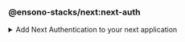 <!-- markdownlint-disable MD041 -->

### @ensono-stacks/next:next-auth

<details>
<summary>Add Next Authentication to your next application</summary>

The next-auth generator will create a new library and configure [NextAuth.js](https://next-auth.js.org/) into an existing Next application. It will add the initial configuration, add the session provider, setup an API endpoint and add local environmental variables. It will also configure provider specific setup.

## Prerequisites

An existing [Next](https://nextjs.org/) application

## Usage

```bash
nx g @ensono-stacks/next:next-auth
```

### Command line arguments

The following command line arguments are available:

| Option            | Description                                           | Type              | Accepted Values                 | Default |
| ----------------- | ----------------------------------------------------- | ----------------- | ------------------------------- | ------- |
| --name            | The name of the library                               | string            | string                          | N/A     |
| --directory       | The location of where the library should be installed | string            | string                          | N/A     |
| --project         | The name of the project                               | nameOfApplication | string                          | N/A     |
| --provider        | The provider to be installed                          | string            | none, microsoft-entra-id, auth0 | none    |
| --sessionStorage  | The session storage to be used                        | string            | cookie, redis                   | cookie  |
| --guestSession    | Enable guest sessioins                                | boolean           | true/false                      | true    |
| --importPath      | The library name used to import it                    | string            | string                          | N/A     |
| --skipPackageJson | Do not add dependencies to `package.json`             | boolean           | true/false                      | false   |

### Generator Output

- Creates a new Library with the given name. Contains the configuration for Auth.js, including provider and adapter setup, config, and token rotation.

```text title="Generated files"
├── auth
│   ├── src
│   │   ├── actions
│   │   │   ├── index.ts
│   │   │   ├── oauth.ts
│   │   │   ├── profile.ts
│   │   ├── adapter
│   │   │   ├── index.ts
│   │   │   ├── redis-adapter.ts
│   │   │   ├── redis-repository.ts
│   │   ├── callbacks
│   │   │   ├── index.ts
│   │   │   ├── jwt.ts
│   │   │   ├── session.ts
│   │   ├── providers
│   │   │   ├── auth0.ts
│   │   │   ├── guest.ts
│   │   │   ├── index.ts
│   │   ├── types
│   │   │   ├── index.d.ts
│   │   ├── utils
│   │   │   ├── guards.ts
│   │   │   ├── index.ts
│   │   ├── config.ts
│   │   ├── index.ts
│   ├── .eslintrc.json
│   ├── jest.config.ts
│   ├── project.json
│   ├── README.md
│   ├── tsconfig.json
│   ├── tsconfig.lib.json
└── └── tsconfig.spec.json
```

- Creates a new Next API endpoint with the file name `[...nextauth].ts`. This contains the dynamic route handler for NextAuth.js which will also contain all of your global NextAuth.js configurations. If you have specified a provider when running the generator this will be added to the providers array

```typescript title="/apps/appName/src/app/api/auth/[...nextauth]/route.ts"
import { handlers } from "@my-stacks-workspace/auth";

export const { GET, POST } = handlers;
```

- Install the next-auth package and add to package.json, unless the `--skipPackageJson` option was used

```json title="/package.json"
"dependencies": {
    ...otherDependencies
    "next-auth": "5.0.0-beta.19",
    "ioredis": "5.4.1", // if using --sessionStorage=redis
},
```

- Create or append an `.env.local` file. Adding required next auth environmental variables. These will vary depending on the provider chosen.

```typescript title="/.env.local"
NEXTAUTH_URL=http://localhost:4200
NEXTAUTH_SECRET=secretValue
AZURE_AD_CLIENT_ID=
AZURE_AD_CLIENT_SECRET=
AZURE_AD_TENANT_ID=
```

:::note

Be sure to update the environmental variables with the values provided by your provider

:::

- Wrap client components with a [session provider](https://next-auth.js.org/getting-started/client#sessionprovider) to access session state.

```tsx title="/apps/appName/src/components/client-component.tsx"
"use client";

import { useSession } from "next-auth/react";

export default function ClientComponent() {
  const { data } = useSession();

  if (!data || !data.user || data.user.role === "guest") {
    return null;
  }

  return <div>{data.user.name}</div>;
}
```

```tsx title="/apps/appName/src/app/page.tsx"
import { SessionProvider } from "next-auth/react";

import { auth } from "@my-stacks-workspace/auth";

import ClientComponent from "../components/client-component";
import GuestSessionProvider from "../components/guest-session";

export default async function Index() {
  const session = await auth();
  return (
    <>
      <SessionProvider session={session}>
        <GuestSessionProvider />
        <ClientComponent />
      </SessionProvider>
    </>
  );
}
```

For further information please see the [Getting Started Guide to Next Auth](https://next-auth.js.org/getting-started/example#frontend---add-react-hook)

</details>
